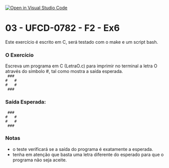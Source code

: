 [![Open in Visual Studio Code](https://classroom.github.com/assets/open-in-vscode-c66648af7eb3fe8bc4f294546bfd86ef473780cde1dea487d3c4ff354943c9ae.svg)](https://classroom.github.com/online_ide?assignment_repo_id=9832397&assignment_repo_type=AssignmentRepo)
# 03 - UFCD-0782 - F2 - Ex6
Este exercício é escrito em C, será testado com o make e um script bash.

### O Exercício
Escreva um programa em C (LetraO.c) para imprimir no terminal a letra O através do
símbolo #, tal como mostra a saída esperada.  
` ###`  
`#   #`  
`#   #`  
` ###`  

### Saída Esperada:
   
` ###`  
`#   #`  
`#   #`  
` ###`   


### Notas
- o teste verificará se a saída do programa é exatamente a esperada.
- tenha em atenção que basta uma letra diferente do esperado para que o programa não seja aceite.

